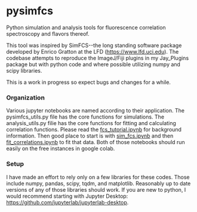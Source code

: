 # pysimfcs
Python simulation and analysis tools for fluorescence correlation spectroscopy and flavors thereof.

This tool was inspired by SimFCS--the long standing software package developed by Enrico Gratton at the LFD (https://www.lfd.uci.edu).  The codebase attempts to reproduce the ImageJ/Fiji plugins in my Jay_Plugins package but with python code and where possible utilizing numpy and scipy libraries.

This is a work in progress so expect bugs and changes for a while.

### Organization
Various jupyter notebooks are named according to their application.  The pysimfcs_utils.py file has the core functions for simulations.  The analysis_utils.py filie has the core functions for fitting and calculating correlation functions.  Please read the [fcs_tutorial.ipynb](tutorials/fcs_tutorial.ipynb) for background information.  Then good place to start is with [sim_fcs.ipynb](sim_fcs.ipynb) and then [fit_correlations.ipynb](fit_correlations.ipynb) to fit that data.  Both of those notebooks should run easily on the free instances in google colab.

### Setup
I have made an effort to rely only on a few libraries for these codes.  Those include numpy, pandas, scipy, tqdm, and matplotlib.  Reasonably up to date versions of any of those libraries should work.  If you are new to python, I would recommend starting with Jupyter Desktop: https://github.com/jupyterlab/jupyterlab-desktop.
